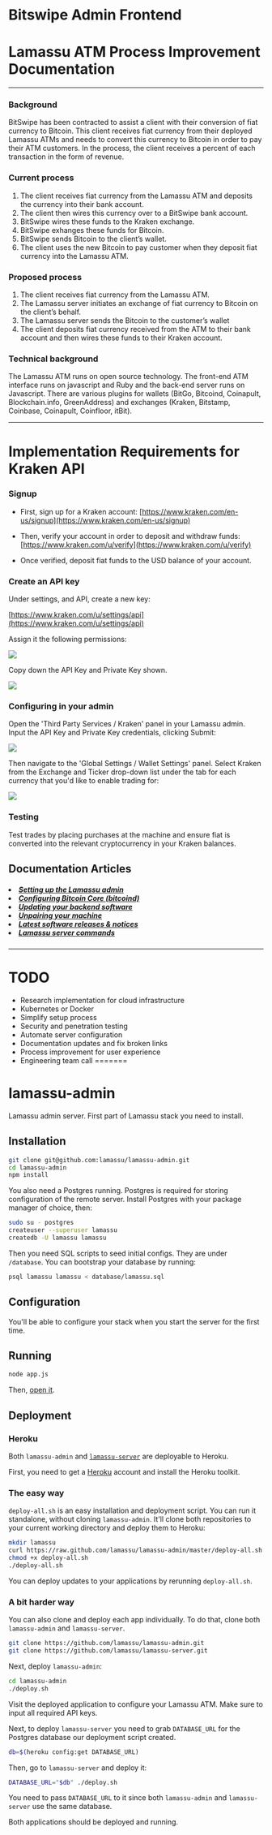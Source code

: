 # Bitswipe Admin Frontend

# Lamassu ATM Process Improvement Documentation
------- 

### Background 

BitSwipe has been contracted to assist a client with their conversion of fiat currency to Bitcoin.  This client receives fiat currency from their deployed Lamassu ATMs and needs to convert this currency to Bitcoin in order to pay their ATM customers.  In the process, the client receives a percent of each transaction in the form of revenue.

### Current process

1. The client receives fiat currency from the Lamassu ATM and deposits the currency into their bank account.
2. The client then wires this currency over to a BitSwipe bank account.
3. BitSwipe wires these funds to the Kraken exchange.
4. BitSwipe exhanges these funds for Bitcoin.
5. BitSwipe sends Bitcoin to the client’s wallet.
6. The client uses the new Bitcoin to pay customer when they deposit fiat currency into the Lamassu ATM. 

### Proposed process

1. The client receives fiat currency from the Lamassu ATM.
2. The Lamassu server initiates an exchange of fiat currency to Bitcoin on the client’s behalf.
3. The Lamassu server sends the Bitcoin to the customer’s wallet
4. The client deposits fiat currency received from the ATM to their bank account and then wires these funds to their Kraken account.

### Technical background

The Lamassu ATM runs on open source technology.  The front-end ATM interface runs on javascript and Ruby and the back-end server runs on Javascript.  There are various plugins for wallets (BitGo, Bitcoind, Coinapult, Blockchain.info, GreenAddress) and exchanges (Kraken, Bitstamp, Coinbase, Coinapult, Coinfloor, itBit).

-------

# Implementation Requirements for Kraken API

### Signup

- First, sign up for a Kraken account: [https://www.kraken.com/en-us/signup](https://www.kraken.com/en-us/signup)

- Then, verify your account in order to deposit and withdraw funds: [https://www.kraken.com/u/verify](https://www.kraken.com/u/verify)

- Once verified, deposit fiat funds to the USD balance of your account.


### Create an API key

Under settings, and API, create a new key:

[https://www.kraken.com/u/settings/api](https://www.kraken.com/u/settings/api)

Assign it the following permissions:

[![](https://support.lamassu.is/hc/article_attachments/115001782992/Kraken_API_1.png)](https://support.lamassu.is/hc/article_attachments/115001782992/Kraken_API_1.png)

Copy down the API Key and Private Key shown.

[![](https://support.lamassu.is/hc/article_attachments/115001783192/Kraken_API_2.png)](https://support.lamassu.is/hc/article_attachments/115001783192/Kraken_API_2.png)

 

### Configuring in your admin

Open the 'Third Party Services / Kraken' panel in your Lamassu admin. Input the API Key and Private Key credentials, clicking Submit:

[![](https://support.lamassu.is/hc/article_attachments/115001781551/Kraken_panel.png)](https://support.lamassu.is/hc/article_attachments/115001781551/Kraken_panel.png)

Then navigate to the 'Global Settings / Wallet Settings' panel. Select Kraken from the Exchange and Ticker drop-down list under the tab for each currency that you'd like to enable trading for:

[![](https://support.lamassu.is/hc/article_attachments/115001783312/Kraken_wallet.png)](https://support.lamassu.is/hc/article_attachments/115001783312/Kraken_wallet.png)
 

### Testing

Test trades by placing purchases at the machine and ensure fiat is converted into the relevant cryptocurrency in your Kraken balances.

## Documentation Articles
  
<h5>
<li>
  <a href="https://support.lamassu.is/hc/en-us/articles/115002068029-Setting-up-the-Lamassu-admin">Setting up the Lamassu admin</a>
</li>

<li>
  <a href="https://support.lamassu.is/hc/en-us/articles/115002091225-Configuring-Bitcoin-Core-bitcoind-">Configuring Bitcoin Core (bitcoind)</a>
</li>

<li>
  <a href="https://support.lamassu.is/hc/en-us/articles/115002092045-Updating-your-backend-software">Updating your backend software</a>
</li>

<li>
  <a href="https://support.lamassu.is/hc/en-us/articles/115002066669-Unpairing-your-machine">Unpairing your machine</a>
</li>

<li>
  <a href="https://support.lamassu.is/hc/en-us/articles/115002092905-Latest-software-releases-notices">Latest software releases &amp; notices</a>
</li>

<li>
  <a href="https://support.lamassu.is/hc/en-us/articles/115002093145-Lamassu-server-commands">Lamassu server commands</a>
</li>
</h5>

-------

# TODO

- Research implementation for cloud infrastructure
- Kubernetes or Docker
- Simplify setup process
- Security and penetration testing
- Automate server configuration
- Documentation updates and fix broken links
- Process improvement for user experience
- Engineering team call
=======
# lamassu-admin

Lamassu admin server. First part of Lamassu stack you need to install.

## Installation

```sh
git clone git@github.com:lamassu/lamassu-admin.git
cd lamassu-admin
npm install
```

You also need a Postgres running. Postgres is required for storing configuration
of the remote server. Install Postgres with your package manager of choice, then:

```sh
sudo su - postgres
createuser --superuser lamassu
createdb -U lamassu lamassu
```

Then you need SQL scripts to seed initial configs. They are under `/database`.
You can bootstrap your database by running:

```sh
psql lamassu lamassu < database/lamassu.sql
```

## Configuration
You'll be able to configure your stack when you start the server for the first
time.

## Running

```sh
node app.js
```

Then, [open it](http://localhost:8081).

## Deployment

### Heroku
Both `lamassu-admin` and [`lamassu-server`](https://github.com/lamassu/lamassu-server)
are deployable to Heroku.

First, you need to get a [Heroku](https://heroku.com) account and install the
Heroku toolkit.

### The easy way
`deploy-all.sh` is an easy installation and deployment script. You can run it
standalone, without cloning `lamassu-admin`. It'll clone both repositories to
your current working directory and deploy them to Heroku:

```sh
mkdir lamassu
curl https://raw.github.com/lamassu/lamassu-admin/master/deploy-all.sh > deploy-all.sh
chmod +x deploy-all.sh
./deploy-all.sh
```

You can deploy updates to your applications by rerunning `deploy-all.sh`.

### A bit harder way
You can also clone and deploy each app individually. To do that, clone both
`lamassu-admin` and `lamassu-server`.

```sh
git clone https://github.com/lamassu/lamassu-admin.git
git clone https://github.com/lamassu/lamassu-server.git
```

Next, deploy `lamassu-admin`:

```sh
cd lamassu-admin
./deploy.sh
```

Visit the deployed application to configure your Lamassu ATM. Make sure to input
all required API keys.

Next, to deploy `lamassu-server` you need to grab `DATABASE_URL` for the Postgres
database our deployment script created.

```sh
db=$(heroku config:get DATABASE_URL)
```

Then, go to `lamassu-server` and deploy it:

```sh
DATABASE_URL="$db" ./deploy.sh
```

You need to pass `DATABASE_URL` to it since both `lamassu-admin` and `lamassu-server`
use the same database.

Both applications should be deployed and running.
